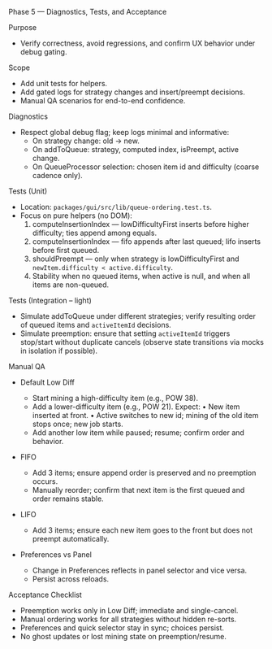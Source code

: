 Phase 5 — Diagnostics, Tests, and Acceptance

Purpose
- Verify correctness, avoid regressions, and confirm UX behavior under debug gating.

Scope
- Add unit tests for helpers.
- Add gated logs for strategy changes and insert/preempt decisions.
- Manual QA scenarios for end-to-end confidence.

Diagnostics
- Respect global debug flag; keep logs minimal and informative:
  - On strategy change: old → new.
  - On addToQueue: strategy, computed index, isPreempt, active change.
  - On QueueProcessor selection: chosen item id and difficulty (coarse cadence only).

Tests (Unit)
- Location: `packages/gui/src/lib/queue-ordering.test.ts`.
- Focus on pure helpers (no DOM):
  1) computeInsertionIndex — lowDifficultyFirst inserts before higher difficulty; ties append among equals.
  2) computeInsertionIndex — fifo appends after last queued; lifo inserts before first queued.
  3) shouldPreempt — only when strategy is lowDifficultyFirst and `newItem.difficulty < active.difficulty`.
  4) Stability when no queued items, when active is null, and when all items are non-queued.

Tests (Integration – light)
- Simulate addToQueue under different strategies; verify resulting order of queued items and `activeItemId` decisions.
- Simulate preemption: ensure that setting `activeItemId` triggers stop/start without duplicate cancels (observe state transitions via mocks in isolation if possible).

Manual QA
- Default Low Diff
  - Start mining a high-difficulty item (e.g., POW 38).
  - Add a lower-difficulty item (e.g., POW 21). Expect:
    • New item inserted at front.
    • Active switches to new id; mining of the old item stops once; new job starts.
  - Add another low item while paused; resume; confirm order and behavior.

- FIFO
  - Add 3 items; ensure append order is preserved and no preemption occurs.
  - Manually reorder; confirm that next item is the first queued and order remains stable.

- LIFO
  - Add 3 items; ensure each new item goes to the front but does not preempt automatically.

- Preferences vs Panel
  - Change in Preferences reflects in panel selector and vice versa.
  - Persist across reloads.

Acceptance Checklist
- Preemption works only in Low Diff; immediate and single-cancel.
- Manual ordering works for all strategies without hidden re-sorts.
- Preferences and quick selector stay in sync; choices persist.
- No ghost updates or lost mining state on preemption/resume.


